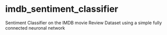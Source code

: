 # imdb_sentiment_classifier
Sentiment Classifier on the IMDB movie Review Dataset using a simple fully connected neuronal network
